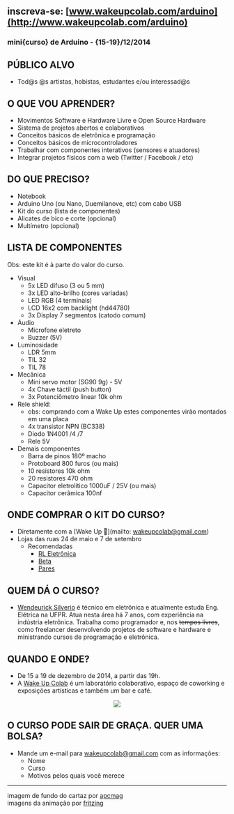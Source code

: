 <!-----
layout: page
title: arduino-wakeupcolab-diciembre-2014
permalink: /arduino-wakeup/
---
<canvas id="p5-sketch-center" data-processing-sources="{{ site.baseurl }}/assets/pde/arduino_curso_cham.pde" width="400" height="200"></canvas>-->

## inscreva-se: [www.wakeupcolab.com/arduino](http://www.wakeupcolab.com/arduino)

### mini{curso} de Arduino - {15-19}/12/2014

<!-- ![cartaz](http://static.squarespace.com/static/5380aa2de4b037295d96ed9f/t/546d1503e4b0b9db08c64f92/1416434948015/Curso_meu.jpg) -->

## PÚBLICO ALVO
- Tod@s @s artistas, hobistas, estudantes e/ou interessad@s

## O QUE VOU APRENDER?
- Movimentos Software e Hardware Livre e Open Source Hardware
- Sistema de projetos abertos e colaborativos
- Conceitos básicos de eletrônica e programação
- Conceitos básicos de microcontroladores
- Trabalhar com componentes interativos (sensores e atuadores)
- Integrar projetos físicos com a web (Twitter / Facebook / etc)

## DO QUE PRECISO?  
- Notebook
- Arduino Uno (ou Nano, Duemilanove, etc) com cabo USB
- Kit do curso (lista de componentes)
- Alicates de bico e corte (opcional)
- Multímetro (opcional)

## LISTA DE COMPONENTES
Obs: este kit é à parte do valor do curso.  

- Visual
    - 5x LED difuso (3 ou 5 mm)
    - 3x LED alto-brilho (cores variadas)
    - LED RGB (4 terminais)
    - LCD 16x2 com backlight (hd44780)
    - 3x Display 7 segmentos (catodo comum)
- Áudio
    - Microfone eletreto
    - Buzzer (5V)
- Luminosidade
    - LDR 5mm
    - TIL 32
    - TIL 78
- Mecânica
    - Mini servo motor (SG90 9g) - 5V
    - 4x Chave táctil (push button)
    - 3x Potenciômetro linear 10k ohm
- Rele shield:
    - obs: comprando com a Wake Up estes componentes virão montados em uma placa
    - 4x transistor NPN (BC338)
    - Diodo 1N4001 /4 /7
    - Rele 5V
- Demais componentes
    - Barra de pinos 180º macho
    - Protoboard 800 furos (ou mais)
    - 10 resistores 10k ohm
    - 20 resistores 470 ohm
    - Capacitor eletrolítico 1000uF / 25V (ou mais)
    - Capacitor cerâmica 100nf

## ONDE COMPRAR O KIT DO CURSO?
* Diretamente com a [Wake Up :email:](mailto: wakeupcolab@gmail.com)
* Lojas das ruas 24 de maio e 7 de setembro
	- Recomendadas
		- [RL Eletrônica](http://www.rleletronica.com.br/)
		- [Beta](http://www.betacomercial.com.br/)
		- [Pares](http://www.paresteck.com.br/)

## QUEM DÁ O CURSO?
- [Wendeurick Silverio](https://twitter.com/obelonave) é técnico em eletrônica e atualmente estuda Eng. Elétrica na UFPR. Atua nesta área há 7 anos, com experiência na indústria eletrônica. Trabalha como programador e, nos ~~tempos livres~~, como freelancer desenvolvendo projetos de software e hardware e ministrando cursos de programação e eletrônica.

## QUANDO E ONDE?
- De 15 a 19 de dezembro de 2014, a partir das 19h.
- A [Wake Up Colab](http://www.wakeupcolab.com/conceito/) é um laboratório colaborativo, espaço de coworking e exposições artísticas e também um bar e café.  

<p align=center><img src=http://static.squarespace.com/static/5380aa2de4b037295d96ed9f/t/53c55c7de4b0caa47b290726/1416437210051/?format=400w></p>

## O CURSO PODE SAIR DE GRAÇA. QUER UMA BOLSA?
- Mande um e-mail para wakeupcolab@gmail.com com as informações:
	- Nome
	- Curso
	- Motivos pelos quais você merece



* * *
imagem de fundo do cartaz por [apcmag](http://apcmag.com)  
imagens da animação por [fritzing](http://fritzing.org/)
